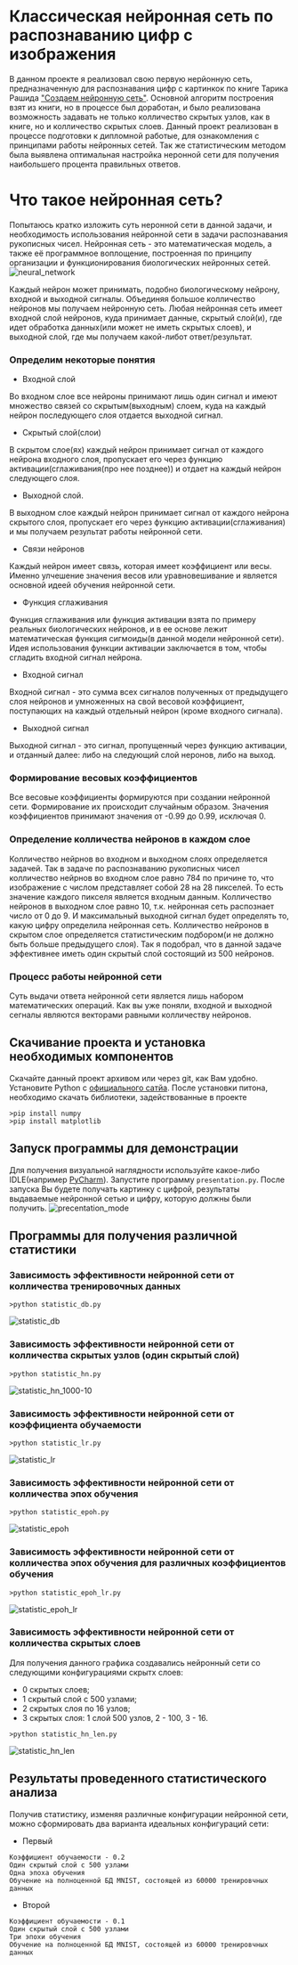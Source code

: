 # Классическая нейронная сеть по распознаванию цифр с изображения
В данном проекте я реализовал свою первую нерйонную сеть, предназначенную для распознавания цифр с картинкок по книге Тарика Рашида ["Создаем нейронную сеть"](https://www.ozon.ru/context/detail/id/141796497/). Основной алгоритм построения взят из книги, но в процессе был доработан, и было реализована возможность задавать не только колличество скрытых узлов, как в книге, но и колличество скрытых слоев. Данный проект реализован в процессе подготовки к дипломной работые, для ознакомления с принципами работы нейронных сетей. Так же статистическим методом была выявлена оптимальная настройка неронной сети для получения наибольшего процента правильных ответов.
# Что такое нейронная сеть?
Попытаюсь кратко изложить суть неронной сети в данной задачи, и необходимость использования нейронной сети в задачи распознавания рукописных чисел. Нейронная сеть - это  математическая модель, а также её программное воплощение, построенная по принципу организации и функционирования биологических нейронных сетей.
![neural_network](https://wiki.loginom.ru/images/multilayer-neural-net.svg)

Каждый нейрон может принимать, подобно биологическому нейрону, входной и выходной сигналы. Объединяя большое колличество нейронов мы получаем нейронную сеть.
Любая нейронная сеть имеет входной слой нейронов, куда принимает данные, скрытый слой(и), где идет обработка данных(или может не иметь скрытых слоев), и выходной слой, где мы получаем какой-либот ответ/результат.
### Определим некоторые понятия
* Входной слой

Во входном слое все нейроны принимают лишь один сигнал и имеют множество связей со скрытым(выходным) слоем, куда на каждый нейрон последующего слоя отдается выходной сигнал.
* Скрытый слой(слои)

В скрытом слое(ях) каждый нейрон принимает сигнал от каждого нейрона входного слоя, пропускает его через функцию активации(сглаживания(про нее позднее)) и отдает на каждый нейрон следующего слоя.
* Выходной слой.

В выходном слое каждый нейрон принимает сигнал от каждого нейрона скрытого слоя, пропускает его через функцию активации(сглаживания) и мы получаем результат работы нейронной сети.
* Связи нейронов

Каждый нейрон имеет связь, которая имеет коэффициент или весы. Именно улчешение значения весов или уравновешивание и является основной идеей обучения нейронной сети.
* Функция сглаживания

Функция сглаживания или функция активации взята по примеру реальных биологических нейронов, и в ее основе лежит математическая функция сигмоиды(в данной модели нейронной сети). Идея использования функции активации заключается в том, чтобы сгладить входной сигнал нейрона.
* Входной сигнал

Входной сигнал - это сумма всех сигналов полученных от предыдущего слоя нейронов и умноженных на свой весовой коэффициент, поступающих на каждый отдельный нейрон (кроме входного сигнала).
* Выходной сигнал

Выходной сигнал - это сигнал, пропущенный через функцию активации, и отданный далее: либо на следующий слой неронов, либо на выход.
### Формирование весовых коэффициентов
Все весовые коэффициенты формируются при создании нейронной сети. Формирование их происходит случайным образом. Значения коэффициентов принимают значения от -0.99 до 0.99, исключая 0.
### Определение колличества нейронов в каждом слое
Колличество нейрнов во входном и выходном слоях определяется задачей. Так в задаче по распознаванию рукописных чисел колличество нейрнов во входном слое равно 784 по причине то, что изображение с числом представляет собой 28 на 28 пикселей. То есть значение каждого пикселя является входным данным. Колличество нейронов в выходном слое равно 10, т.к. нейронная сеть распознает число от 0 до 9. И максимальный выходной сигнал будет определять то, какую цифру определила нейронная сеть. Колличество нейронов в скрытом слое определяется статистическим подбором(и не должно быть больше предыдущего слоя). Так я подобрал, что в данной задаче эффективнее иметь один скрытый слой состоящий из 500 нейронов.
### Процесс работы нейронной сети
Суть выдачи ответа нейронной сети является лишь набором математических операций. Как вы уже поняли, входной и выходной сегналы являются векторами равными колличеству нейронов. 
## Скачивание проекта и установка необходимых компонентов
Скачайте данный проект архивом или через git, как Вам удобно. Установите Python c [официального сатйа](https://www.python.org/). После установки питона, необходимо скачать библиотеки, задействованные в проекте
```
>pip install numpy
>pip install matplotlib
```
## Запуск программы для демонстрации
Для получения визуальной наглядности используйте какое-либо IDLE(например [PyCharm](https://www.jetbrains.com/ru-ru/pycharm/)). Запустите программу ```presentation.py```. После запуска Вы будете получать картинку с цифрой, результаты выдаваемые нейронной сетью и цифру, которую должны были получить.
![precentation_mode](https://github.com/Bazarovinc/first_neaural_network/blob/master/imgies/presentation_mode.png)
## Программы для получения различной статистики
### Зависимость эффективности нейронной сети от колличества тренировочных данных
```
>python statistic_db.py
```
![statistic_db](https://github.com/Bazarovinc/first_neaural_network/blob/master/imgies/statistic_db.png)

### Зависимость эффективности нейронной сети от колличества скрытых узлов (один скрытый слой)
```
>python statistic_hn.py
```
![statistic_hn_1000-10](https://github.com/Bazarovinc/first_neaural_network/blob/master/imgies/statistic_hn_1000-10.png)
### Зависимость эффективности нейронной сети от коэффициента обучаемости
```
>python statistic_lr.py
```
![statistic_lr](https://github.com/Bazarovinc/first_neaural_network/blob/master/imgies/statistics_lr.png)
### Зависимость эффективности нейронной сети от колличества эпох обучения
```
>python statistic_epoh.py
```
![statistic_epoh](https://github.com/Bazarovinc/first_neaural_network/blob/master/imgies/statistics_epohs.png)
### Зависимость эффективности нейронной сети от колличества эпох обучения для различных коэффициентов обучения
```
>python statistic_epoh_lr.py
```
![statistic_epoh_lr](https://github.com/Bazarovinc/first_neaural_network/blob/master/imgies/statistics_opohs_lr.png)
### Зависимость эффективности нейронной сети от колличества скрытых слоев
Для получения данного графика создавались нейронный сети со следующими конфигурациями скрытх слоев:
* 0 скрытых слоев;
* 1 скрытый слой с 500 узлами;
* 2 скрытых слоя по 16 узлов;
* 3 скрытых слоя: 1 слой 500 узлов, 2 - 100, 3 - 16.
```
>python statistic_hn_len.py
```
![statistic_hn_len](https://github.com/Bazarovinc/first_neaural_network/blob/master/imgies/statistic_hn_len.png)
## Результаты проведенного статистического анализа
Получив статистику, изменяя различные конфигурации нейронной сети, можно сформировать два варианта идеальных конфигураций сети:
* Первый
```
Коэффициент обучаемости - 0.2
Один скрытый слой с 500 узлами
Одна эпоха обучения
Обучение на полноценной БД MNIST, состоящей из 60000 тренировчных данных
```
* Второй
```
Коэффициент обучаемости - 0.1
Один скрытый слой с 500 узлами
Три эпохи обучения
Обучение на полноценной БД MNIST, состоящей из 60000 тренировчных данных
```
